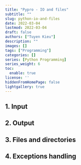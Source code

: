 ```yaml
---
title: "Pypro - IO and files"
subtitle: ""
slug: python-io-and-files
date: 2022-03-04
lastmod: 2022-03-04
draft: false
authors: ["Tuyen Kieu"]
description: ""
images: []
tags: ["Programming"]
categories: []
series: [Python Programming]
series_weight: 6
toc:
  enable: true
license: ''  
hiddenFromHomePage: false
lightgallery: true
---
```


<!--more-->


## 1. Input

## 2. Output

## 3. Files and directories

## 4. Exceptions handling
